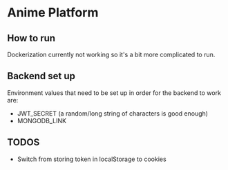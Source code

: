 # Anime Platform

## How to run

Dockerization currently not working so it's a bit more complicated to run.

## Backend set up

Environment values that need to be set up in order for the backend to work are:

- JWT_SECRET (a random/long string of characters is good enough)
- MONGODB_LINK

## TODOS

- Switch from storing token in localStorage to cookies
